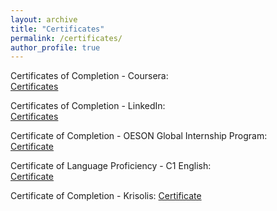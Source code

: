 ```yaml
---
layout: archive
title: "Certificates"
permalink: /certificates/
author_profile: true
---
```


Certificates of Completion - Coursera:  
[Certificates](/files/Coursera-Certificates.pdf)

Certificates of Completion - LinkedIn:  
[Certificates](/files/LinkedIn_Certificates_GiulioCamuffo.pdf)

Certificate of Completion - OESON Global Internship Program:  
[Certificate](/files/GC-OESON-Certif.pdf)

Certificate of Language Proficiency - C1 English:  
[Certificate](/files/C1-English-OLS-Certificate.pdf) 

Certificate of Completion - Krisolis:
 [Certificate](/files/Krisolis_Course_Handbook-Foundations_of_Programming_with_Python.pdf)
